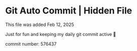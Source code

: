 # Git Auto Commit | Hidden File

This file was added Feb 12, 2025

Just for fun and keeping my daily git commit active 🤪

commit number: 576437
